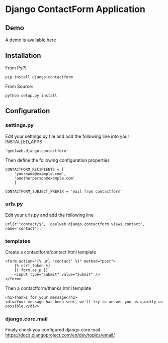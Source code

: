 # Django ContactForm Application

## Demo

A demo is available [here](http://django-sandbox.geelweb.org/contact)

## Installation

From PyPI

    pip install django-contactform

From Source:

	python setup.py install


## Configuration

### settings.py

Edit your settings.py file and add the following line into your INSTALLED_APPS

	'geelweb.django.contactform'

Then define the following configuration properties

	CONTACTFORM_RECIPIENTS = [
	    'yourname@example.com',
	    'anotherperson@example.com'
	    ]

	CONTACTFORM_SUBJECT_PREFIX = 'mail from contactform'


### urls.py

Edit your urls.py and add the following line

	url(r'^contact/$', 'geelweb.django.contactform.views.contact', name='contact'),

### templates

Create a contactform/contact.html template

    <form action="{% url 'contact' %}" method="post">
	    {% csrf_token %}
	    {{ form.as_p }}
	    <input type="submit" value="Submit" />
	</form>

Then a contactform/thanks.html template

	<h1>Thanks for your message</h1>
	<div>Your message has been sent, we'll try to answer you as quickly as possible.</div>


### django.core.mail

Finaly check you configured django.core.mail https://docs.djangoproject.com/en/dev/topics/email/
